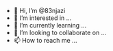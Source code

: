 - 👋 Hi, I’m @83njazi
- 👀 I’m interested in ...
- 🌱 I’m currently learning ...
- 💞️ I’m looking to collaborate on ...
- 📫 How to reach me ...

<!---
83njazi/83njazi is a ✨ special ✨ repository because its `README.md` (this file) appears on your GitHub profile.
You can click the Preview link to take a look at your changes.
--->

